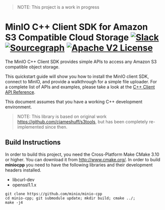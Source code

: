 > NOTE: This project is a work in progress

# MinIO C++ Client SDK for Amazon S3 Compatible Cloud Storage [![Slack](https://slack.min.io/slack?type=svg)](https://slack.min.io) [![Sourcegraph](https://sourcegraph.com/github.com/minio/minio-cpp/-/badge.svg)](https://sourcegraph.com/github.com/minio/minio-cpp?badge) [![Apache V2 License](https://img.shields.io/badge/license-Apache%20V2-blue.svg)](https://github.com/minio/minio-cpp/blob/master/LICENSE)

The MinIO C++ Client SDK provides simple APIs to access any Amazon S3 compatible object storage.

This quickstart guide will show you how to install the MinIO client SDK, connect to MinIO, and provide a walkthrough for a simple file uploader. For a complete list of APIs and examples, please take a look at the [C++ Client API Reference](https://docs.min.io/docs/cpp-client-api-reference).

This document assumes that you have a working C++ development environment.

> NOTE: This library is based on original work https://github.com/cjameshuff/s3tools, but has been completely re-implemented since then.

## Build Instructions
In order to build this project, you need the Cross-Platform Make CMake 3.10 or higher. You can download it from http://www.cmake.org/. In order to build **miniocpp** you need to have the following libraries and their development headers installed.

- libcurl-dev
- openssl1.1.x 

```
git clone https://github.com/minio/minio-cpp
cd minio-cpp; git submodule update; mkdir build; cmake ../;
make -j4
```
